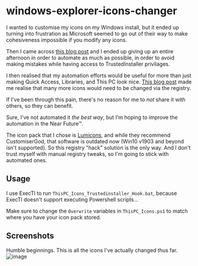 # windows-explorer-icons-changer

I wanted to customise my icons on my Windows install, but it ended up turning into frustration as Microsoft seemed
to go out of their way to make cohesiveness impossible if you modify any icons.

Then I came across [this blog post](https://www.msftnext.com/how-to-change-icons-of-folders-in-this-pc-on-windows-10/)
and I ended up giving up an entire afternoon in order to automate as much as possible, in order to avoid making mistakes
while having access to TrustedInstaller privilages.

I then realised that my automation efforts would be useful for more than just making Quick Access, Libraries, and This PC
look nice. [This blog post](https://mywindowshub.com/complete-list-of-clsid-key-guid-shortcuts-in-windows-10/) made me realise that
many more icons would need to be changed via the registry.

If I've been through this pain, there's no reason for me to _not_ share it with others, so they can benefit.

Sure, I've not automated it _the best way_, but I'm hoping to improve the automation in the Near Future™.

The icon pack that I chose is [Lumicons](https://www.deviantart.com/vantler/art/Lumicons-662277185), and while they recommend
CustomiserGod, that software is outdated now (Win10 v1903 and beyond isn't supported). So this registry "hack" solution is
the only way. And I don't trust myself with manual registry tweaks, so I'm going to stick with automated ones.

## Usage

I use ExecTI to run `ThisPC_Icons_Trustedinstaller_Hook.bat`, because ExecTI doesn't support executing Powershell scripts...

Make sure to change the `Overwrite` variables in `ThisPC_Icons.ps1` to match where you have your icon pack stored.

## Screenshots

Humble beginnings. This is all the icons I've actually changed thus far.
![image](https://user-images.githubusercontent.com/21042602/163867689-fb66dd06-5fe2-4abe-898d-8674b2164119.png)
